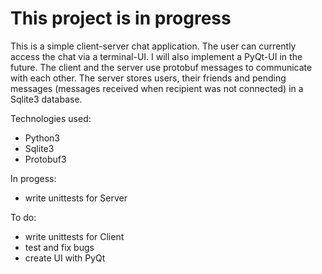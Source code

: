 # This project is in progress

This is a simple client-server chat application. The user can currently access the chat via a terminal-UI. I will also implement a PyQt-UI in the future. The client and the server use protobuf messages to communicate with each other. The server stores users, their friends and pending messages (messages received when recipient was not connected) in a Sqlite3 database.

Technologies used:
- Python3
- Sqlite3
- Protobuf3

In progess:
- write unittests for Server

To do:
- write unittests for Client
- test and fix bugs
- create UI with PyQt
